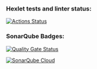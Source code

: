 ### Hexlet tests and linter status:
[![Actions Status](https://github.com/artmper/java-project-61/actions/workflows/hexlet-check.yml/badge.svg)](https://github.com/artmper/java-project-61/actions)
### SonarQube Badges:
[![Quality Gate Status](https://sonarcloud.io/api/project_badges/measure?project=artmper_java-project-61&metric=alert_status)](https://sonarcloud.io/summary/new_code?id=artmper_java-project-61)

[![SonarQube Cloud](https://sonarcloud.io/images/project_badges/sonarcloud-light.svg)](https://sonarcloud.io/summary/new_code?id=artmper_java-project-61)
